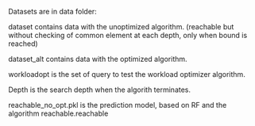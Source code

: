 Datasets are in data folder:

dataset contains data with the unoptimized algorithm. (reachable but without checking of common element at each depth, only when bound is reached)

dataset_alt contains data with the optimized algorithm.

workloadopt is the set of query to test the workload optimizer algorithm.

Depth is the search depth when the algorith terminates.


reachable_no_opt.pkl is the prediction model, based on RF and the algorithm reachable.reachable

